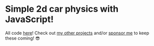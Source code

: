 # Simple 2d car physics with JavaScript!

All code [here](https://github.com/pakastin/car/blob/master/car.js)! Check out [my other projects](https://github.com/pakastin) and/or [sponsor me](https://github.com/sponsors/pakastin) to keep these coming! 😎
